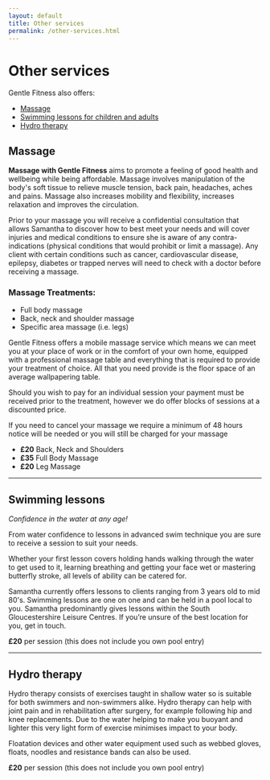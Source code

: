 ```yaml
---
layout: default
title: Other services
permalink: /other-services.html
---
```


# Other services

Gentle Fitness also offers:

- [Massage](#massage)
- [Swimming lessons for children and adults](#swimming-lessons)
- [Hydro therapy](#hydro-therapy)

## Massage
**Massage with Gentle Fitness** aims to promote a feeling of good health and
wellbeing while being affordable. Massage involves manipulation of the body's
soft tissue to relieve muscle tension, back pain, headaches, aches and pains.
Massage also increases mobility and flexibility, increases relaxation and
improves the circulation.

Prior to your massage you will receive a confidential consultation that allows
Samantha to discover how to best meet your needs and will cover injuries and
medical conditions to ensure she is aware of any contra-indications (physical
conditions that would prohibit or limit a massage). Any client with certain
conditions such as cancer, cardiovascular disease, epilepsy, diabetes or trapped
nerves will need to check with a doctor before receiving a massage.

### Massage Treatments:
- Full body massage
- Back, neck and shoulder massage
- Specific area massage (i.e. legs)

Gentle Fitness offers a mobile massage service which means we can meet you at
your place of work or in the comfort of your own home, equipped with a
professional massage table and everything that is required to provide your
treatment of choice. All that you need provide is the floor space of an average
wallpapering table.

Should you wish to pay for an individual session your payment must be received
prior to the treatment, however we do offer blocks of sessions at a discounted
price.

If you need to cancel your massage we require a minimum of 48 hours notice will
be needed or you will still be charged for your massage

- **£20** Back, Neck and Shoulders
- **£35** Full Body Massage       
- **£20** Leg Massage             

-------------------------------------------------------------------------------

## Swimming lessons
*Confidence in the water at any age!*

From water confidence to lessons in advanced swim technique you are sure to
receive a session to suit your needs.

Whether your first lesson covers holding hands walking through the water to get
used to it, learning breathing and getting your face wet or mastering butterfly
stroke, all levels of ability can be catered for.

Samantha currently offers lessons to clients ranging from 3 years old to mid
80's. Swimming lessons are one on one and can be held in a pool local to you.
Samantha predominantly gives lessons within the South Gloucestershire Leisure
Centres. If you’re unsure of the best location for you, get in touch.

**£20** per session (this does not include you own pool entry)

-------------------------------------------------------------------------------

## Hydro therapy
Hydro therapy consists of exercises taught in shallow water so is suitable for
both swimmers and non-swimmers alike. Hydro therapy can help with joint pain and
in rehabilitation after surgery, for example following hip and knee
replacements. Due to the water helping to make you buoyant and lighter this very
light form of exercise minimises impact to your body.

Floatation devices and other water equipment used such as webbed gloves, floats,
noodles and resistance bands can also be used.

**£20** per session (this does not include you own pool entry)
